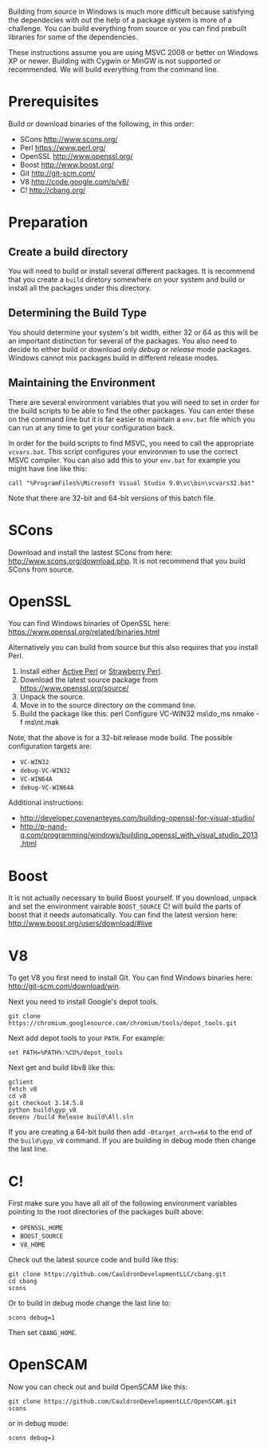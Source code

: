 Building from source in Windows is much more difficult because satisfying the dependecies with out the help of a package system is more of a challenge.  You can build everything from source or you can find prebuilt libraries for some of the dependencies.

These instructions assume you are using MSVC 2008 or better on Windows XP or newer.  Building with Cygwin or MinGW is not supported or recommended.  We will build everything from the command line.

# Prerequisites
Build or download binaries of the following, in this order:

  * SCons http://www.scons.org/
  * Perl https://www.perl.org/
  * OpenSSL http://www.openssl.org/
  * Boost http://www.boost.org/
  * Git http://git-scm.com/
  * V8 http://code.google.com/p/v8/ 
  * C! http://cbang.org/

# Preparation
## Create a build directory
You will need to build or install several different packages.  It is recommend that you create a ```build``` diretory somewhere on your system and build or install all the packages under this directory.

## Determining the Build Type
You should determine your system's bit width, either 32 or 64 as this will be an important distinction for several of the packages.  You also need to decide to either build or download only *debug* or *release* mode packages.  Windows cannot mix packages build in different release modes.

## Maintaining the Environment
There are several environment variables that you will need to set in order for the build scripts to be able to find the other packages.  You can enter these on the command line but it is far easier to maintain a ```env.bat``` file which you can run at any time to get your configuration back.

In order for the build scripts to find MSVC, you need to call the appropriate ```vcvars.bat```.  This script configures your environmen to use the correct MSVC compiler.  You can also add this to your ```env.bat``` for example you might have line like this:

    call "%ProgramFiles%\Microsoft Visual Studio 9.0\vc\bin\vcvars32.bat"

Note that there are 32-bit and 64-bit versions of this batch file.

# SCons
Download and install the lastest SCons from here: http://www.scons.org/download.php.  It is not recommend that you build SCons from source.

# OpenSSL
You can find Windows binaries of OpenSSL here: https://www.openssl.org/related/binaries.html

Alternatively you can build from source but this also requires that you install Perl.

 1. Install either [Active Perl](http://www.activestate.com/activeperl/downloads) or [Strawberry Perl](http://strawberryperl.com/).
 2. Download the latest source package from https://www.openssl.org/source/
 2. Unpack the source.
 3. Move in to the source directory on the command line.
 4. Build the package like this:
        perl Configure VC-WIN32
        ms\do_ms
        nmake -f ms\nt.mak 

Note, that the above is for a 32-bit release mode build.  The possible configuration targets are:

 * ```VC-WIN32```
 * ```debug-VC-WIN32```
 * ```VC-WIN64A```
 * ```debug-VC-WIN64A```

Additional instructions:

 * http://developer.covenanteyes.com/building-openssl-for-visual-studio/
 * http://p-nand-q.com/programming/windows/building_openssl_with_visual_studio_2013.html

# Boost
It is not actually necessary to build Boost yourself.  If you download, unpack and set the environment vairable ```BOOST_SOURCE``` C! will build the parts of boost that it needs automatically.  You can find the latest version here: http://www.boost.org/users/download/#live

# V8
To get V8 you first need to install Git.  You can find Windows binaries here: http://git-scm.com/download/win.

Next you need to install Google's depot tools.

    git clone https://chromium.googlesource.com/chromium/tools/depot_tools.git

Next add depot tools to your ```PATH```.  For example:

    set PATH=%PATH%:%CD%/depot_tools

Next get and build libv8 like this:

    gclient
    fetch v8
    cd v8
    git checkout 3.14.5.8
    python build\gyp_v8
    devenv /build Release build\All.sln

If you are creating a 64-bit build then add ```-Dtarget_arch=x64``` to the end of the ```build\gyp_v8``` command.  If you are building in debug mode then change the last line.

# C!
First make sure you have all all of the following environment variables pointing to the root directories of the packages built above:

 * ```OPENSSL_HOME```
 * ```BOOST_SOURCE```
 * ```V8_HOME```

Check out the latest source code and build like this:

    git clone https://github.com/CauldronDevelopmentLLC/cbang.git
    cd cbang
    scons

Or to build in debug mode change the last line to:

    scons debug=1

Then set ```CBANG_HOME```.

# OpenSCAM
Now you can check out and build OpenSCAM like this:

    git clone https://github.com/CauldronDevelopmentLLC/OpenSCAM.git
    scons

or in debug mode:

    scons debug=1

